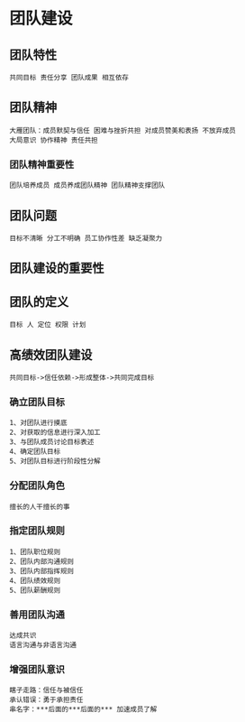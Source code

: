 # 团队建设

## 团队特性
    共同目标 责任分享 团队成果 相互依存
## 团队精神
    大雁团队：成员默契与信任 困难与挫折共担 对成员赞美和表扬 不放弃成员
    大局意识 协作精神 责任共担
### 团队精神重要性
    团队培养成员 成员养成团队精神 团队精神支撑团队

## 团队问题
    目标不清晰 分工不明确 员工协作性差 缺乏凝聚力
## 团队建设的重要性
## 团队的定义
    目标 人 定位 权限 计划

## 高绩效团队建设
    共同目标->信任依赖->形成整体->共同完成目标
### 确立团队目标
    1、对团队进行摸底
    2、对获取的信息进行深入加工
    3、与团队成员讨论目标表述
    4、确定团队目标
    5、对团队目标进行阶段性分解
### 分配团队角色
    擅长的人干擅长的事
### 指定团队规则
    1、团队职位规则
    2、团队内部沟通规则
    3、团队内部指挥规则
    4、团队绩效规则
    5、团队薪酬规则
### 善用团队沟通
    达成共识
    语言沟通与非语言沟通
### 增强团队意识
    瞎子走路：信任与被信任
    承认错误：勇于承担责任
    串名字：***后面的***后面的*** 加速成员了解

